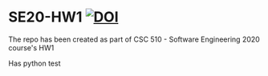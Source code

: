 # SE20-HW1 <a href="https://doi.org/10.5281/zenodo.3986810"><img src="https://zenodo.org/badge/DOI/10.5281/zenodo.3986810.svg" alt="DOI"></a>
The repo has been created as part of CSC 510 - Software Engineering 2020 course's HW1

Has python test

